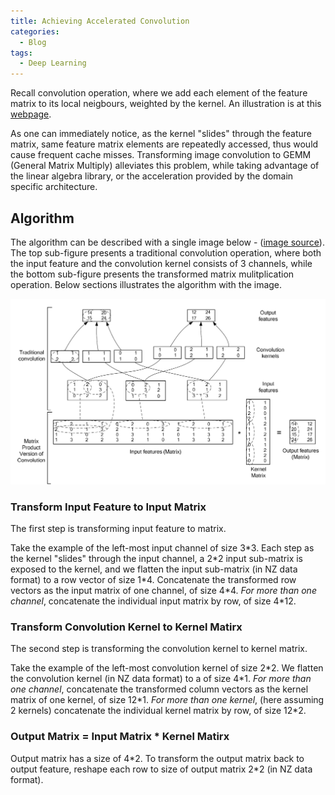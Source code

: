 ```yaml
---
title: Achieving Accelerated Convolution
categories:
  - Blog
tags:
  - Deep Learning
---
```


Recall convolution operation, where we add each element of the feature matrix to its local neigbours, weighted by the kernel. An illustration is at this [webpage](https://ezyang.github.io/convolution-visualizer/index.html).

As one can immediately notice, as the kernel "slides" through the feature matrix, same feature matrix elements are repeatedly accessed, thus would cause frequent cache misses. Transforming image convolution to GEMM (General Matrix Multiply) alleviates this problem, while taking advantage of the linear algebra library, or the acceleration provided by the domain specific architecture.

## Algorithm

The algorithm can be described with a single image below - ([image source](https://inria.hal.science/file/index/docid/112631/filename/p1038112283956.pdf)). The top sub-figure presents a traditional convolution operation, where both the input feature and the convolution kernel consists of 3 channels, while the bottom sub-figure presents the transformed matrix mulitplication operation. Below sections illustrates the algorithm with the image.

![algo](/assets/images/img2col-algorithm.png)

### Transform Input Feature to Input Matrix

The first step is transforming input feature to matrix.

Take the example of the left-most input channel of size 3\*3. Each step as the kernel "slides" through the input channel, a 2\*2 input sub-matrix is exposed to the kernel, and we flatten the input sub-matrix (in NZ data format) to a row vector of size 1\*4. Concatenate the transformed row vectors as the input matrix of one channel, of size 4\*4. *For more than one channel*, concatenate the individual input matrix by row, of size 4\*12.

### Transform Convolution Kernel to Kernel Matirx

The second step is transforming the convolution kernel to kernel matrix.

Take the example of the left-most convolution kernel of size 2\*2. We flatten the convolution kernel (in NZ data format) to a of size 4\*1. *For more than one channel*, concatenate the transformed column vectors as the kernel matrix of one kernel, of size 12\*1. *For more than one kernel*, (here assuming 2 kernels) concatenate the individual kernel matrix by row, of size 12\*2.

### Output Matrix = Input Matrix * Kernel Matirx

Output matrix has a size of 4\*2. To transform the output matrix back to output feature, reshape each row to size of output matrix 2\*2 (in NZ data format).
